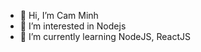 - 👋 Hi, I’m Cam Minh
- 👀 I’m interested in Nodejs
- 🌱 I’m currently learning NodeJS, ReactJS

<!---
minhlc98/minhlc98 is a ✨ special ✨ repository because its `README.md` (this file) appears on your GitHub profile.
You can click the Preview link to take a look at your changes.
--->
